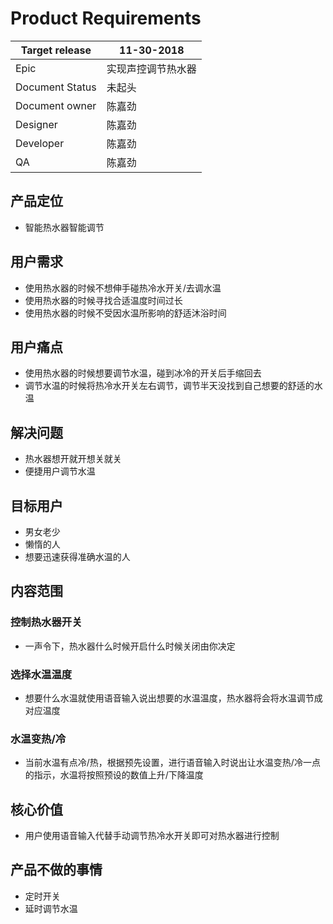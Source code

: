 # Product Requirements


| Target release | 11-30-2018 |
| ------ | ------ |
| Epic | 实现声控调节热水器 |
| Document Status | 未起头 |
| Document owner | 陈嘉劲 |
| Designer | 陈嘉劲 |
| Developer | 陈嘉劲 |
| QA | 陈嘉劲 |

## 产品定位
* 智能热水器智能调节

## 用户需求
* 使用热水器的时候不想伸手碰热冷水开关/去调水温
* 使用热水器的时候寻找合适温度时间过长
* 使用热水器的时候不受因水温所影响的舒适沐浴时间

## 用户痛点
* 使用热水器的时候想要调节水温，碰到冰冷的开关后手缩回去
* 调节水温的时候将热冷水开关左右调节，调节半天没找到自己想要的舒适的水温

## 解决问题
* 热水器想开就开想关就关
* 便捷用户调节水温  

## 目标用户
* 男女老少
* 懒惰的人
* 想要迅速获得准确水温的人

## 内容范围

### 控制热水器开关
* 一声令下，热水器什么时候开启什么时候关闭由你决定

### 选择水温温度
* 想要什么水温就使用语音输入说出想要的水温温度，热水器将会将水温调节成对应温度

### 水温变热/冷
* 当前水温有点冷/热，根据预先设置，进行语音输入时说出让水温变热/冷一点的指示，水温将按照预设的数值上升/下降温度

## 核心价值
* 用户使用语音输入代替手动调节热冷水开关即可对热水器进行控制

## 产品不做的事情
* 定时开关
* 延时调节水温


  


